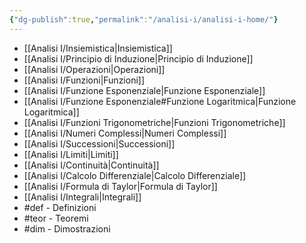 ```yaml
---
{"dg-publish":true,"permalink":"/analisi-i/analisi-i-home/"}
---
```


- [[Analisi I/Insiemistica\|Insiemistica]]
- [[Analisi I/Principio di Induzione\|Principio di Induzione]]
- [[Analisi I/Operazioni\|Operazioni]]
- [[Analisi I/Funzioni\|Funzioni]]
- [[Analisi I/Funzione Esponenziale\|Funzione Esponenziale]]
- [[Analisi I/Funzione Esponenziale#Funzione Logaritmica\|Funzione Logaritmica]]
- [[Analisi I/Funzioni Trigonometriche\|Funzioni Trigonometriche]]
- [[Analisi I/Numeri Complessi\|Numeri Complessi]]
- [[Analisi I/Successioni\|Successioni]]
- [[Analisi I/Limiti\|Limiti]]
- [[Analisi I/Continuità\|Continuità]]
- [[Analisi I/Calcolo Differenziale\|Calcolo Differenziale]]
- [[Analisi I/Formula di Taylor\|Formula di Taylor]]
- [[Analisi I/Integrali\|Integrali]]
- #def - Definizioni
- #teor - Teoremi
- #dim - Dimostrazioni